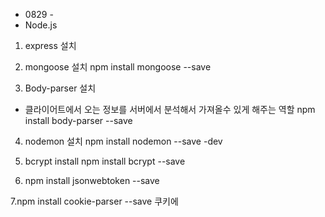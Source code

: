 - 0829 - 
- Node.js
1. express 설치 

2. mongoose 설치
npm install mongoose --save 

3. Body-parser 설치
- 클라이어트에서 오는 정보를 서버에서 분석해서 가져올수 있게 해주는 역할
npm install body-parser --save

4. nodemon 설치
npm install nodemon --save -dev

5. bcrypt install 
npm install bcrypt --save 

6. npm install jsonwebtoken --save

7.npm install cookie-parser --save
쿠키에 